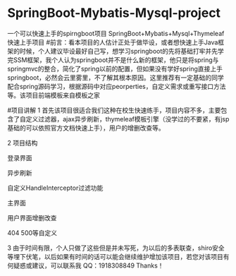 # SpringBoot-Mybatis-Mysql-project
一个可以快速上手的spirngboot项目
SpringBoot+Mybatis+Mysql+Thymeleaf快速上手项目
#前言：看本项目的人估计正处于做毕设，或者想快速上手Java框架的时候，个人建议毕设最好自己写，想学习springboot的先将基础打牢并先学完SSM框架，我个人认为springboot并不是什么新的框架，他只是将spring与springmvc的整合，简化了spring以前的配置，但如果没有学好spring直接上手springboot，必然会云里雾里，不了解其根本原因。这里推荐有一定基础的同学配合spring源码学习，根据源码中对应peorperties，自定义需求或重写接口方法等。该项目前端模板来自模板之家

#项目讲解
1 首先该项目很适合我们这种在校生快速练手，项目内容不多，主要包含了自定义过滤器，ajax异步刷新，thymeleaf模板引擎（没学过的不要紧，有jsp基础的可以依照官方文档快速上手），用户的增删改查等。

2 项目结构
 

登录界面

 

 
异步刷新

 
自定义HandleInterceptor过滤功能
 

主界面
 
用户界面增删改查
 
404 500等自定义
 
3 由于时间有限，个人只做了这些但是并未写死，为以后的多表联查，shiro安全等埋下伏笔，以后如果有时间的话可以能会继续维护增加该项目，若您对该项目有何疑惑或建议，可以联系我 QQ：1918308849
Thanks！
